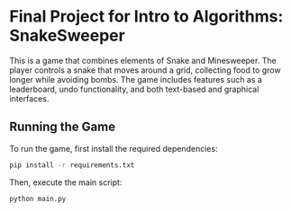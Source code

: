 # Final Project for Intro to Algorithms: SnakeSweeper

This is a game that combines elements of Snake and Minesweeper. The player controls a snake that moves around a grid, collecting food to grow longer while avoiding bombs. The game includes features such as a leaderboard, undo functionality, and both text-based and graphical interfaces.

## Running the Game

To run the game, first install the required dependencies:

```bash 
pip install -r requirements.txt
```

Then, execute the main script:

```bash 
python main.py
```

